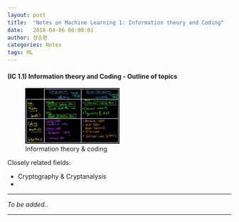 ```yaml
---
layout: post
title:  "Notes on Machine Learning 1: Information theory and Coding"
date:   2018-04-06 00:00:01
author: 장승환
categories: Notes
tags: ML
---
```


#### (IC 1.1) Information theory and Coding - Outline of topics

<figure>
<img src="/assets/pics/mm-ic/info-outline.png" alt="Information theory & coding" style="width: 50%; height: 50%">
<figcaption>Information theory & coding
</figcaption>
</figure>

Closely related fields:
* Cryptography & Cryptanalysis
* 

---

$$ $$

*To be added..*

---


